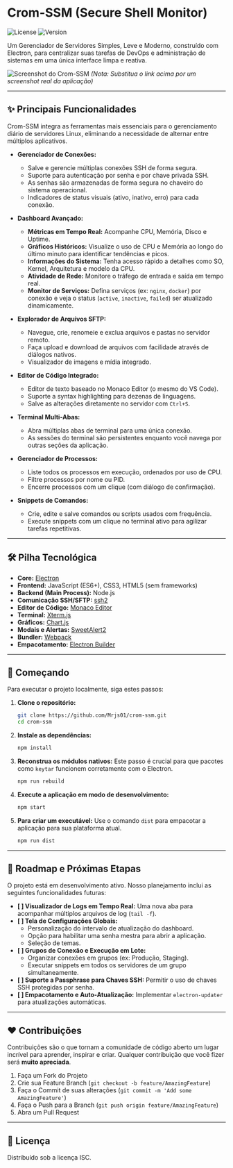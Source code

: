 # Crom-SSM (Secure Shell Monitor)

![License](https://img.shields.io/badge/license-ISC-blue.svg) ![Version](https://img.shields.io/badge/version-1.0.0-brightgreen.svg)

Um Gerenciador de Servidores Simples, Leve e Moderno, construído com Electron, para centralizar suas tarefas de DevOps e administração de sistemas em uma única interface limpa e reativa.

![Screenshot do Crom-SSM](https://i.imgur.com/link-para-screenshot.png) 
*(Nota: Substitua o link acima por um screenshot real da aplicação)*

---

## ✨ Principais Funcionalidades

Crom-SSM integra as ferramentas mais essenciais para o gerenciamento diário de servidores Linux, eliminando a necessidade de alternar entre múltiplos aplicativos.

*   **Gerenciador de Conexões:**
    *   Salve e gerencie múltiplas conexões SSH de forma segura.
    *   Suporte para autenticação por senha e por chave privada SSH.
    *   As senhas são armazenadas de forma segura no chaveiro do sistema operacional.
    *   Indicadores de status visuais (ativo, inativo, erro) para cada conexão.

*   **Dashboard Avançado:**
    *   **Métricas em Tempo Real:** Acompanhe CPU, Memória, Disco e Uptime.
    *   **Gráficos Históricos:** Visualize o uso de CPU e Memória ao longo do último minuto para identificar tendências e picos.
    *   **Informações do Sistema:** Tenha acesso rápido a detalhes como SO, Kernel, Arquitetura e modelo da CPU.
    *   **Atividade de Rede:** Monitore o tráfego de entrada e saída em tempo real.
    *   **Monitor de Serviços:** Defina serviços (ex: `nginx`, `docker`) por conexão e veja o status (`active`, `inactive`, `failed`) ser atualizado dinamicamente.

*   **Explorador de Arquivos SFTP:**
    *   Navegue, crie, renomeie e exclua arquivos e pastas no servidor remoto.
    *   Faça upload e download de arquivos com facilidade através de diálogos nativos.
    *   Visualizador de imagens e mídia integrado.

*   **Editor de Código Integrado:**
    *   Editor de texto baseado no Monaco Editor (o mesmo do VS Code).
    *   Suporte a syntax highlighting para dezenas de linguagens.
    *   Salve as alterações diretamente no servidor com `Ctrl+S`.

*   **Terminal Multi-Abas:**
    *   Abra múltiplas abas de terminal para uma única conexão.
    *   As sessões do terminal são persistentes enquanto você navega por outras seções da aplicação.

*   **Gerenciador de Processos:**
    *   Liste todos os processos em execução, ordenados por uso de CPU.
    *   Filtre processos por nome ou PID.
    *   Encerre processos com um clique (com diálogo de confirmação).

*   **Snippets de Comandos:**
    *   Crie, edite e salve comandos ou scripts usados com frequência.
    *   Execute snippets com um clique no terminal ativo para agilizar tarefas repetitivas.

---

## 🛠️ Pilha Tecnológica

*   **Core:** [Electron](https://www.electronjs.org/)
*   **Frontend:** JavaScript (ES6+), CSS3, HTML5 (sem frameworks)
*   **Backend (Main Process):** Node.js
*   **Comunicação SSH/SFTP:** [ssh2](https://github.com/mscdex/ssh2)
*   **Editor de Código:** [Monaco Editor](https://microsoft.github.io/monaco-editor/)
*   **Terminal:** [Xterm.js](https://xtermjs.org/)
*   **Gráficos:** [Chart.js](https://www.chartjs.org/)
*   **Modais e Alertas:** [SweetAlert2](https://sweetalert2.github.io/)
*   **Bundler:** [Webpack](https://webpack.js.org/)
*   **Empacotamento:** [Electron Builder](https://www.electron.build/)

---

## 🚀 Começando

Para executar o projeto localmente, siga estes passos:

1.  **Clone o repositório:**
    ```sh
    git clone https://github.com/Mrjs01/crom-ssm.git
    cd crom-ssm
    ```

2.  **Instale as dependências:**
    ```sh
    npm install
    ```

3.  **Reconstrua os módulos nativos:**
    Este passo é crucial para que pacotes como `keytar` funcionem corretamente com o Electron.
    ```sh
    npm run rebuild
    ```

4.  **Execute a aplicação em modo de desenvolvimento:**
    ```sh
    npm start
    ```

5.  **Para criar um executável:**
    Use o comando `dist` para empacotar a aplicação para sua plataforma atual.
    ```sh
    npm run dist
    ```

---

## 🧭 Roadmap e Próximas Etapas

O projeto está em desenvolvimento ativo. Nosso planejamento inclui as seguintes funcionalidades futuras:

*   **[ ] Visualizador de Logs em Tempo Real:** Uma nova aba para acompanhar múltiplos arquivos de log (`tail -f`).
*   **[ ] Tela de Configurações Globais:**
    *   Personalização do intervalo de atualização do dashboard.
    *   Opção para habilitar uma senha mestra para abrir a aplicação.
    *   Seleção de temas.
*   **[ ] Grupos de Conexão e Execução em Lote:**
    *   Organizar conexões em grupos (ex: Produção, Staging).
    *   Executar snippets em todos os servidores de um grupo simultaneamente.
*   **[ ] Suporte a Passphrase para Chaves SSH:** Permitir o uso de chaves SSH protegidas por senha.
*   **[ ] Empacotamento e Auto-Atualização:** Implementar `electron-updater` para atualizações automáticas.

---

## ❤️ Contribuições

Contribuições são o que tornam a comunidade de código aberto um lugar incrível para aprender, inspirar e criar. Qualquer contribuição que você fizer será **muito apreciada**.

1.  Faça um Fork do Projeto
2.  Crie sua Feature Branch (`git checkout -b feature/AmazingFeature`)
3.  Faça o Commit de suas alterações (`git commit -m 'Add some AmazingFeature'`)
4.  Faça o Push para a Branch (`git push origin feature/AmazingFeature`)
5.  Abra um Pull Request

---

## 📄 Licença

Distribuído sob a licença ISC.